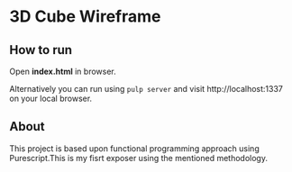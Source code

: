 # 3D Cube Wireframe

## How to run
Open **index.html** in browser.

Alternatively you can run using `pulp server` and visit http://localhost:1337 on your local browser.

## About
This project is based upon functional programming approach using Purescript.This is my fisrt exposer using the mentioned methodology. 
